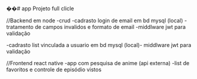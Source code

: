 ��#   a p p 
Projeto full clicle

//Backend em node
-crud 
-cadrasto login de email em bd mysql (local)
-tratamento de campos invalidos e formato de email
-middlware jwt para validação

-cadrasto list vinculada a usuario em bd mysql (local)-
middlware jwt para validação

//Frontend react native
- app com pesquisa de anime (api externa)
-list de favoritos e controle de episódio vistos
 
